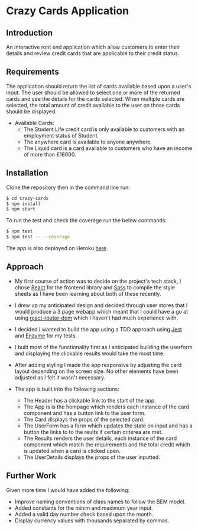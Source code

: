 # Crazy Cards Application

## Introduction

An interactive ront end application which allow customers to enter their details and review credit cards that are applicable to their credit status.

## Requirements

The application should return the list of cards available based upon a user's input. The user should be allowed to select one or more of the returned cards and see the details for the cards selected.  When multiple cards are selected, the total amount of credit available to the user on those cards should be displayed.

- Available Cards:
    - The Student Life credit card is only available to customers with an employment status of Student.
    - The anywhere card is available to anyone anywhere.
    - The Liquid card is a card available to customers who have an income of more than £16000.

## Installation

Clone the repository then in the command line run:

```bash
$ cd crazy-cards
$ npm install
$ npm start
```

To run the test and check the coverage run the below commands:

```bash
$ npm test
$ npm test -- --coverage
```
The app is also deployed on Heroku [here](https://dashboard.heroku.com/apps/salty-wildwood-11557).

## Approach

- My first course of action was to decide on the project's tech stack, I chose [React](https://reactjs.org/) for the frontend library and [Sass](https://sass-lang.com/) to compile the style sheets as I have been learning about both of these recently.

- I drew up my anticipated design and decided through user stores that I would produce a 3 page webapp which meant that I could have a go at using [react-router-dom](https://www.npmjs.com/package/react-router-dom) which I haven't had much experience with.

- I decided I wanted to build the app using a TDD approach using [Jest](https://jestjs.io/en/) and [Enzyme](https://github.com/airbnb/enzyme) for my tests.  

- I built most of the functionality first as I anticipated building the userform and displaying the clickable results would take the most time.

- After adding styling I made the app responsive by adjusting the card layout depending on the screen size.  No other elements have been adjusted as I felt it wasn't necessary.

- The app is built into the following sections:
    - The Header has a clickable link to the start of the app.  
    - The App is is the hompage which renders each instance of the card component and has a button link to the user form.
    - The Card displays the props of the selected card.
    - The UserForm has a form which updates the state on input and has a button the links to to the reults if certain criterea are met.
    - The Results renders the user details, each instance of the card component which match the requirements and the total credit which is updated when a card is clicked upen.
    - The UserDetails displays the props of the user inputted.

## Further Work
Given more time I would have added the following:

- Improve naming conventions of class names to follow the BEM model.
- Added constants for the minim and maximum year input.
- Added a valid day number check based upon the month.
- Display currency values with thousands separated by commas.